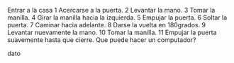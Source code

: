 Entrar a la casa
1 Acercarse a la puerta.
2 Levantar la mano.
3 Tomar la manilla.
4 Girar la manilla hacia la izquierda.
5 Empujar la puerta.
6 Soltar la puerta.
7 Caminar hacia adelante.
8 Darse la vuelta en 180grados.
9 Levantar nuevamente la mano.
10 Tomar la manilla.
11 Empujar la puerta suavemente hasta que cierre.
Que puede hacer un computador?

dato
